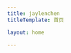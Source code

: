 ```yaml
---
title: jaylenchen
titleTemplate: 首页

layout: home

---
```

<script lang="ts" setup>
import Home from '@blog/theme/pages/Home.vue'
</script>

<ClientOnly>
	<Home />
</ClientOnly>
